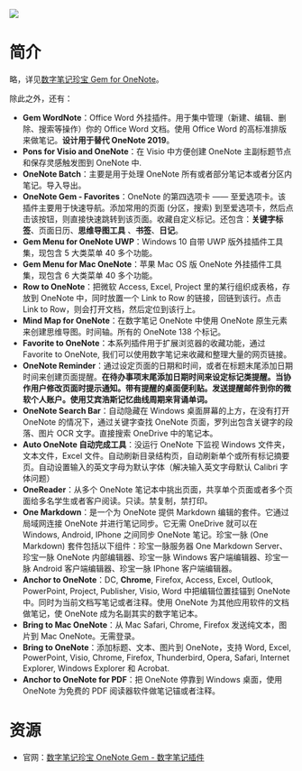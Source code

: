 ![](http://cn.onenotegem.com/uploads/8/5/1/8/8518752/6127724_orig.gif)

# 简介

略，详见[数字笔记珍宝 Gem for OneNote](http://cn.onenotegem.com/a/addins/gem-for-onenote.html)。

除此之外，还有：

* **Gem WordNote**：Office Word 外挂插件。用于集中管理（新建、编辑、删除、搜索等操作）你的 Office Word 文档。使用 Office Word 的高标准排版来做笔记。**设计用于替代 OneNote 2019**。
* **Pons for Visio and OneNote**：在 Visio 中方便创建 OneNote 主副标题节点和保存灵感触发图到 OneNote 中.
* **OneNote Batch**：主要是用于处理 OneNote 所有或者部分笔记本或者分区内笔记。导入导出。
* **OneNote Gem - Favorites**：OneNote 的第四选项卡 —— 至爱选项卡。该插件主要用于快速导航。添加常用的页面 (分区，搜索) 到至爱选项卡，然后点击该按钮，则直接快速跳转到该页面。收藏自定义标记。还包含：**关键字标签**、页面日历、**思维导图工具** 、**书签**、**日记**。
* **Gem Menu for OneNote UWP**：Windows 10 自带 UWP 版外挂插件工具集，现包含 5 大类菜单 40 多个功能。
* **Gem Menu for Mac OneNote**：苹果 Mac OS 版 OneNote 外挂插件工具集，现包含 6 大类菜单 40 多个功能。
* **Row to OneNote**：把微软 Access, Excel, Project 里的某行组织成表格，存放到 OneNote 中，同时放置一个 Link to Row 的链接，回链到该行。点击 Link to Row，则会打开文档，然后定位到该行上。
* **Mind Map for OneNote**：在数字笔记 OneNote 中使用 OneNote 原生元素来创建思维导图。时间轴。所有的 OneNote 138 个标记。
* **Favorite to OneNote**：本系列插件用于扩展浏览器的收藏功能，通过 Favorite to OneNote, 我们可以使用数字笔记来收藏和整理大量的网页链接。
* **OneNote Reminder**：通过设定页面的日期和时间，或者在标题末尾添加日期时间来创建页面提醒。**在待办事项末尾添加日期时间来设定标记类提醒。当协作用户修改页面时提示通知。带有提醒的桌面便利贴。发送提醒邮件到你的微软个人账户。使用艾宾浩斯记忆曲线周期来背诵单词。**
* **OneNote Search Bar**：自动隐藏在 Windows 桌面屏幕的上方，在没有打开 OneNote 的情况下，通过关键字查找 OneNote 页面，罗列出包含关键字的段落、图片 OCR 文字。直接搜索 OneDrive 中的笔记本。
* **Auto OneNote 自动完成工具**：没运行 OneNote 下监视 Windows 文件夹，文本文件，Excel 文件。自动刷新目录结构页，自动刷新单个或所有标记摘要页。自动设置输入的英文字母为默认字体（解决输入英文字母默认 Calibri 字体问题）
* **OneReader**：从多个 OneNote 笔记本中挑出页面，共享单个页面或者多个页面给多名学生或者客户阅读。只读。禁复制，禁打印。
* **One Markdown**：是一个为 OneNote 提供 Markdown 编辑的套件。它通过局域网连接 OneNote 并进行笔记同步。它无需 OneDrive 就可以在 Windows, Android, IPhone 之间同步 OneNote 笔记。珍宝一脉 (One Markdown) 套件包括以下组件：珍宝一脉服务器 One Markdown Server、珍宝一脉 OneNote 内部编辑器、珍宝一脉 Windows 客户端编辑器、珍宝一脉 Android 客户端编辑器、珍宝一脉 IPhone 客户端编辑器。
* **Anchor to OneNote**：DC, **Chrome**, Firefox, Access, Excel, Outlook, PowerPoint, Project, Publisher, Visio, Word 中把编辑位置挂锚到 OneNote 中。同时为当前文档写笔记或者注释。使用 OneNote 为其他应用软件的文档做笔记，使 OneNote 成为名副其实的数字笔记本。
* **Bring to Mac OneNote**：从 Mac Safari, Chrome, Firefox 发送纯文本，图片到 Mac OneNote。无需登录。
* **Bring to OneNote**：添加标题、文本、图片到 OneNote，支持 Word, Excel, PowerPoint, Visio, Chrome, Firefox, Thunderbird, Opera, Safari, Internet Explorer, Windows Explorer 和 Acrobat.
* **Anchor to OneNote for PDF**：把 OneNote 停靠到 Windows 桌面，使用 OneNote 为免费的 PDF 阅读器软件做笔记锚或者注释。

# 资源

* 官网：[数字笔记珍宝 OneNote Gem - 数字笔记插件](http://cn.onenotegem.com/)
